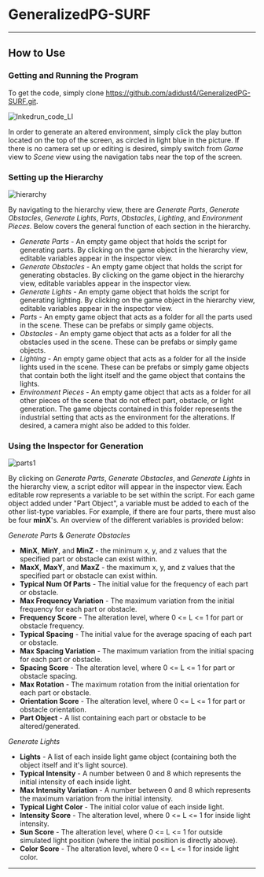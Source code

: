 # GeneralizedPG-SURF

_______________________________________________________________________
## How to Use


### Getting and Running the Program

To get the code, simply clone https://github.com/adidust4/GeneralizedPG-SURF.git.

![Inkedrun_code_LI](https://user-images.githubusercontent.com/56092297/127750848-66e02792-3ec0-4407-a31b-f33ac90e55f3.jpg)

In order to generate an altered environment, simply click the play button located on the top of the screen, as circled in light blue in the picture. If there is no camera set up or editing is desired, simply switch from *Game* view to *Scene* view using the navigation tabs near the top of the screen. 

### Setting up the Hierarchy


![hierarchy](https://user-images.githubusercontent.com/56092297/127750192-d27f1b04-bee7-448f-b3b1-50b9addde829.png)

By navigating to the hierarchy view, there are *Generate Parts*, *Generate Obstacles*, *Generate Lights*, *Parts*, *Obstacles*, *Lighting*, and *Environment Pieces*. Below covers the general function of each section in the hierarchy.

 - *Generate Parts* - An empty game object that holds the script for generating parts. By clicking on the game object in the hierarchy view, editable variables appear in the inspector view. 
 - *Generate Obstacles* - An empty game object that holds the script for generating obstacles. By clicking on the game object in the hierarchy view, editable variables appear in the inspector view. 
 - *Generate Lights* - An empty game object that holds the script for generating lighting. By clicking on the game object in the hierarchy view, editable variables appear in the inspector view. 
 - *Parts* - An empty game object that acts as a folder for all the parts used in the scene. These can be prefabs or simply game objects. 
 - *Obstacles* - An empty game object that acts as a folder for all the obstacles used in the scene. These can be prefabs or simply game objects.
 - *Lighting* - An empty game object that acts as a folder for all the inside lights used in the scene. These can be prefabs or simply game objects that contain both the light itself and the game object that contains the lights.
 - *Environment Pieces* - An empty game object that acts as a folder for all other pieces of the scene that do not effect part, obstacle, or light generation. The game objects contained in this folder represents the industrial setting that acts as the environment for the alterations. If desired, a camera might also be added to this folder.



### Using the Inspector for Generation


![parts1](https://user-images.githubusercontent.com/56092297/127750382-969e537f-329c-4c7b-a67d-68cdb6939e42.png)

By clicking on *Generate Parts*, *Generate Obstacles*, and *Generate Lights* in the hierarchy view, a script editor will appear in the inspector view. Each editable row represents a variable to be set within the script. For each game object added under "Part Object", a variable must be added to each of the other list-type variables. For example, if there are four parts, there must also be four **minX**'s. An overview of the different variables is provided below:

*Generate Parts* & *Generate Obstacles*
- **MinX**, **MinY**, and **MinZ** - the minimum x, y, and z values that the specified part or obstacle can exist within. 
- **MaxX**, **MaxY**, and **MaxZ** - the maximum x, y, and z values that the specified part or obstacle can exist within.
- **Typical Num Of Parts** - The initial value for the frequency of each part or obstacle.
- **Max Frequency Variation** - The maximum variation from the initial frequency for each part or obstacle. 
- **Frequency Score** - The alteration level, where 0 <= L <= 1 for part or obstacle frequency. 
- **Typical Spacing** - The initial value for the average spacing of each part or obstacle.
- **Max Spacing Variation** - The maximum variation from the initial spacing for each part or obstacle. 
- **Spacing Score** - The alteration level, where 0 <= L <= 1 for part or obstacle spacing.
- **Max Rotation** - The maximum rotation from the initial orientation for each part or obstacle. 
- **Orientation Score** - The alteration level, where 0 <= L <= 1 for part or obstacle orientation.  
- **Part Object** - A list containing each part or obstacle to be altered/generated.

*Generate Lights*
- **Lights** - A list of each inside light game object (containing both the object itself and it's light source). 
- **Typical Intensity** - A number between 0 and 8 which represents the initial intensity of each inside light. 
- **Max Intensity Variation** - A number between 0 and 8 which represents the maximum variation from the initial intensity.
- **Typical Light Color** - The initial color value of each inside light.  
- **Intensity Score** - The alteration level, where 0 <= L <= 1 for inside light intensity.
- **Sun Score** - The alteration level, where 0 <= L <= 1 for outside simulated light position (where the initial position is directly above).
- **Color Score** - The alteration level, where 0 <= L <= 1 for inside light color.

_______________________________________________________________________
